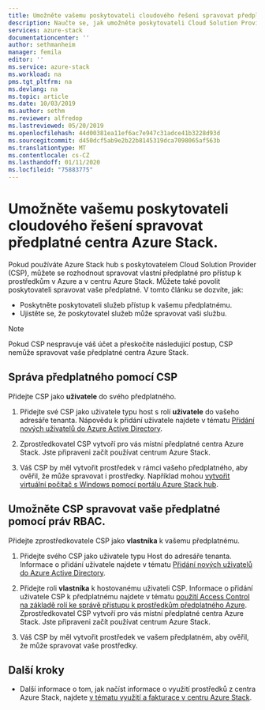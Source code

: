 ```yaml
---
title: Umožněte vašemu poskytovateli cloudového řešení spravovat předplatné centra Azure Stack | Microsoft Docs
description: Naučte se, jak umožněte poskytovateli Cloud Solution Provider (CSP) spravovat předplatné centra Azure Stack.
services: azure-stack
documentationcenter: ''
author: sethmanheim
manager: femila
editor: ''
ms.service: azure-stack
ms.workload: na
pms.tgt_pltfrm: na
ms.devlang: na
ms.topic: article
ms.date: 10/03/2019
ms.author: sethm
ms.reviewer: alfredop
ms.lastreviewed: 05/20/2019
ms.openlocfilehash: 44d00381ea11ef6ac7e947c31adce41b3228d93d
ms.sourcegitcommit: d450dcf5ab9e2b22b8145319dca7098065af563b
ms.translationtype: MT
ms.contentlocale: cs-CZ
ms.lasthandoff: 01/11/2020
ms.locfileid: "75883775"
---
```

# <a name="let-your-cloud-solution-provider-manage-your-azure-stack-hub-subscription"></a>Umožněte vašemu poskytovateli cloudového řešení spravovat předplatné centra Azure Stack.

Pokud používáte Azure Stack hub s poskytovatelem Cloud Solution Provider (CSP), můžete se rozhodnout spravovat vlastní předplatné pro přístup k prostředkům v Azure a v centru Azure Stack. Můžete také povolit poskytovateli spravovat vaše předplatné. V tomto článku se dozvíte, jak:

* Poskytněte poskytovateli služeb přístup k vašemu předplatnému.
* Ujistěte se, že poskytovatel služeb může spravovat vaši službu.

> [!NOTE]
> Pokud CSP nespravuje váš účet a přeskočíte následující postup, CSP nemůže spravovat vaše předplatné centra Azure Stack.

## <a name="manage-your-subscription-with-a-csp"></a>Správa předplatného pomocí CSP

Přidejte CSP jako **uživatele** do svého předplatného.

1. Přidejte své CSP jako uživatele typu host s rolí **uživatele** do vašeho adresáře tenanta. Nápovědu k přidání uživatele najdete v tématu [Přidání nových uživatelů do Azure Active Directory](/azure/active-directory/add-users-azure-active-directory).

2. Zprostředkovatel CSP vytvoří pro vás místní předplatné centra Azure Stack. Jste připraveni začít používat centrum Azure Stack.

3. Váš CSP by měl vytvořit prostředek v rámci vašeho předplatného, aby ověřil, že může spravovat i prostředky. Například mohou [vytvořit virtuální počítač s Windows pomocí portálu Azure Stack hub](azure-stack-quick-windows-portal.md).

## <a name="let-the-csp-manage-your-subscription-using-rbac-rights"></a>Umožněte CSP spravovat vaše předplatné pomocí práv RBAC.

Přidejte zprostředkovatele CSP jako **vlastníka** k vašemu předplatnému.

1. Přidejte svého CSP jako uživatele typu Host do adresáře tenanta. Informace o přidání uživatele najdete v tématu [Přidání nových uživatelů do Azure Active Directory](/azure/active-directory/add-users-azure-active-directory).

2. Přidejte roli **vlastníka** k hostovanému uživateli CSP. Informace o přidání uživatele CSP k předplatnému najdete v tématu [použití Access Control na základě rolí ke správě přístupu k prostředkům předplatného Azure](/azure/role-based-access-control/role-assignments-portal). Zprostředkovatel CSP vytvoří pro vás místní předplatné centra Azure Stack. Jste připraveni začít používat centrum Azure Stack.
3. Váš CSP by měl vytvořit prostředek ve vašem předplatném, aby ověřil, že může spravovat vaše prostředky.

## <a name="next-steps"></a>Další kroky

* Další informace o tom, jak načíst informace o využití prostředků z centra Azure Stack, najdete [v tématu využití a fakturace v centru Azure Stack](../operator/azure-stack-billing-and-chargeback.md).
